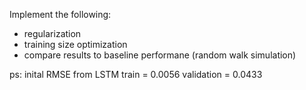 Implement the following:
- regularization
- training size optimization
- compare results to baseline performane (random walk simulation)


ps: inital RMSE from LSTM
    train = 0.0056
    validation = 0.0433